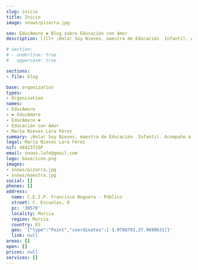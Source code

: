 ```yaml
---
slug: inicio
title: Inicio
image: snows/pizarra.jpg

seo: EducAmore ❤️ Blog sobre Educación con Amor
description: llll➤ ¡Hola! Soy Nieves, maestra de Educación  Infantil. Acompaño a los niños en su desarrollo como seres sociales, desde el respeto de su esencia única.

# section:
# - underline: true
#   uppercase: true

sections:
- file: blog

base: organization
types:
- Organization
names:
- EducAmore
- ❤️ EducAmore
- EducAmore ❤️
- Educación con Amor
- María Nieves Lara Férez
summary: ¡Hola! Soy Nieves, maestra de Educación  Infantil. Acompaño a los niños en su desarrollo como seres sociales, desde el respeto de su esencia única.
legal: María Nieves Lara Férez
nif: 48423725P
email: snows.lafe@gmail.com
logo: base/icon.png
images:
- snows/pizarra.jpg
- snows/maestra.jpg
social: []
phones: []
address:
  name: C.E.I.P. Francisco Noguera - Público
  street: C. Escuelas, 0
  pc: '30570'
  locality: Murcia
  region: Murcia
  country: ES
  geo: '{"type":"Point","coordinates":[-1.0786701,37.9690631]}'
  link: null
areas: []
open: []
prices: null
services: []
---
```


